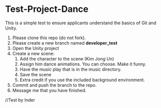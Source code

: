 # Test-Project-Dance
This is a simple test to ensure applicants understand the basics of Git and Unity. 
 
1. Please clone this repo (do not fork). 
2. Please create a new branch named **developer_test**
3. Open the Unity project
4. Create a new scene:
    1. Add the character to the scene (Kim Jong Un)
    2. Assign him dance animations. You can choose. Make it funny. 
    3. Have the music play that is in the music directory.
    4. Save the scene
    5. Extra credit if you use the included background environment.
5. Commit and push the branch to the repo. 
6. Message me that you have finished. 

//Test by Inder
